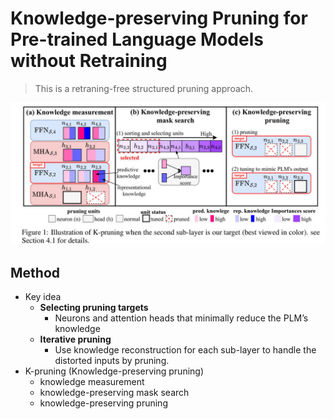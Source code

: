 # Knowledge-preserving Pruning for Pre-trained Language Models without Retraining

> This is a retraning-free structured pruning approach.

<p align="center">
  <img src="./kp.jpg" width="600" title="kp">
</p>

## Method
- Key idea
  - **Selecting pruning targets**
    - Neurons and attention heads that minimally reduce the PLM’s knowledge
  - **Iterative pruning**
    - Use knowledge reconstruction for each sub-layer to handle the distorted inputs by pruning.
- K-pruning (Knowledge-preserving pruning)
  - knowledge measurement
  - knowledge-preserving mask search
  - knowledge-preserving pruning